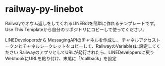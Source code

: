 # railway-py-linebot

Railwayでオウム返しをしてくれるLINEBotを簡単に作れるテンプレートです。
Use This Templateから自分のリポジトリにコピーして使ってください。

LINEDevelopersから
MessagingAPIのチャネルを作成し、
チャネルアクセストークンとチャネルシークレットをコピーして、RailwayのVariablesに設定してください
RailwayのアプリとしてURLが発行されたら、LINEDevelopersに戻りWebhookにURLを貼り付け、末尾に「/callback」を設定
